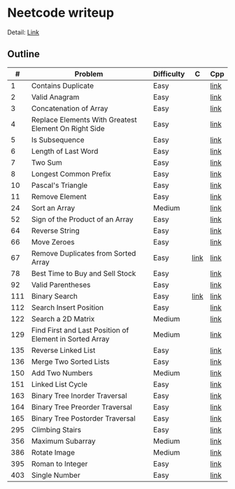 # Neetcode writeup
Detail: [Link](https://neetcode.io/)

## Outline
|#|Problem|Difficulty|C|Cpp|
|-|-|-|-|-|
|1|Contains Duplicate|Easy||[link](./Cpp/contains_duplicate/contains_duplicate.md)|
|2|Valid Anagram|Easy||[link](./Cpp/valid_anagram/valid_anagram.md)|
|3|Concatenation of Array|Easy||[link](./Cpp/concatenation_of_array/concatenation_of_array.md)|
|4|Replace Elements With Greatest Element On Right Side|Easy||[link](./Cpp/replace_elements_with_greatest_element_on_right_side/replace_elements_with_greatest_element_on_right_side.md)|
|5|Is Subsequence|Easy||[link](./Cpp/is_subsequence/is_subsequence.md)|
|6|Length of Last Word|Easy||[link](./Cpp/length_of_last_word/length_of_last_word.md)|
|7|Two Sum|Easy||[link](./Cpp/two_sum/two_sum.md)|
|8|Longest Common Prefix|Easy||[link](./Cpp/longest_common_prefix/longest_common_prefix.md)|
|10|Pascal's Triangle|Easy||[link](./Cpp/pascals_triangle/pascals_triangle.md)|
|11|Remove Element|Easy||[link](./Cpp/remove_element/remove_element.md)|
|24|Sort an Array|Medium||[link](./Cpp/sort_an_array/sort_an_array.md)|
|52|Sign of the Product of an Array|Easy||[link](./Cpp/sign_of_the_product_of_an_array/sign_of_the_product_of_an_array.md)|
|64|Reverse String|Easy||[link](./Cpp/reverse_string/reverse_string.md)
|66|Move Zeroes|Easy||[link](./Cpp/move_zeroes/move_zeroes.md)|
|67|Remove Duplicates from Sorted Array|Easy|[link](./C/move_zeroes/move_zeroes.md)|[link](./Cpp/remove_duplicates_from_sorted_array/remove_duplicates_from_sorted_array.md)|
|78|Best Time to Buy and Sell Stock|Easy||[link](./Cpp/best_time_to_buy_and_sell_stock/best_time_to_buy_and_sell_stock.md)|
|92|Valid Parentheses|Easy||[link](./Cpp/valid_parentheses/valid_parentheses.md)|
|111|Binary Search|Easy|[link](./C/binary_search/binary_search.md)|[link](./Cpp/binary_search/binary_search.md)|
|112|Search Insert Position|Easy||[link](./Cpp/search_insert_position/search_insert_position.md)|
|122|Search a 2D Matrix|Medium||[link](./Cpp/search_a_2d_matrix/search_a_2d_matrix.md)|
|129|Find First and Last Position of Element in Sorted Array|Medium||[link](./Cpp/find_first_and_last_position_of_element_in_sorted_array/find_first_and_last_position_of_element_in_sorted_array.md)|
|135|Reverse Linked List|Easy||[link](./Cpp/reverse_linked_list/reverse_linked_list.md)|
|136|Merge Two Sorted Lists|Easy||[link](./Cpp/merge_two_sorted_lists/merge_two_sorted_lists.md)|
|150|Add Two Numbers|Medium||[link](./Cpp/add_two_numbers/add_two_numbers.md)|
|151|Linked List Cycle|Easy||[link](./Cpp/linked_list_cycle/linked_list_cycle.md)|
|163|Binary Tree Inorder Traversal|Easy||[link](./Cpp/binary_tree_inorder_traversal/binary_tree_inorder_traversal.md)|
|164|Binary Tree Preorder Traversal|Easy||[link](./Cpp/binary_tree_preorder_traversal/binary_tree_preorder_traversal.md)|
|165|Binary Tree Postorder Traversal|Easy||[link](./Cpp/binary_tree_postorder_traversal/binary_tree_postorder_traversal.md)|
|295|Climbing Stairs|Easy||[link](./Cpp/climbing_stairs/climbing_stairs.md)|
|356|Maximum Subarray|Medium||[link](./Cpp/maximum_subarray/maximum_subarray.md)|
|386|Rotate Image|Medium||[link](./Cpp/rotate_image/rotate_image.md)|
|395|Roman to Integer|Easy||[link](./Cpp/roman_to_integer/roman_to_integer.md)|
|403|Single Number|Easy||[link](./Cpp/single_number/single_number.md)|